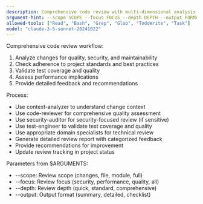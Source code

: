 ```yaml
---
description: Comprehensive code review with multi-dimensional analysis
argument-hint: --scope SCOPE --focus FOCUS --depth DEPTH --output FORMAT
allowed-tools: ["Read", "Bash", "Grep", "Glob", "TodoWrite", "Task"]
model: "claude-3-5-sonnet-20241022"
---
```


Comprehensive code review workflow:
1. Analyze changes for quality, security, and maintainability
2. Check adherence to project standards and best practices
3. Validate test coverage and quality
4. Assess performance implications
5. Provide detailed feedback and recommendations

Process:
- Use context-analyzer to understand change context
- Use code-reviewer for comprehensive quality assessment
- Use security-auditor for security-focused review (if sensitive)
- Use test-engineer to validate test coverage and quality
- Use appropriate domain specialists for technical review
- Generate detailed review report with categorized feedback
- Provide recommendations for improvement
- Update review tracking in project status

Parameters from $ARGUMENTS:
- --scope: Review scope (changes, file, module, full)
- --focus: Review focus (security, performance, quality, all)
- --depth: Review depth (quick, standard, comprehensive)
- --output: Output format (summary, detailed, checklist)